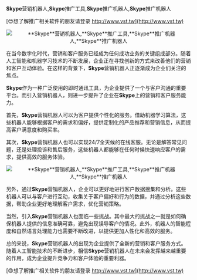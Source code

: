 **Skype**营销机器人,**Skype**推广工具,**Skype**推广机器人,**Skype**推广机器人

[😍想了解推广相关软件的朋友请登录 http://www.vst.tw](http://www.vst.tw)

 <center><img src="https://vst.tw/MP4/tuiguang/png/4.png" alt="**Skype**营销机器人,**Skype**推广工具,**Skype**推广机器人,**Skype**推广机器人"></center>

在当今数字化时代，营销和客户服务已经成为任何成功业务的关键组成部分。随着人工智能和机器学习技术的不断发展，企业正在寻找创新的方式来改善他们的营销和客户互动体验。在这样的背景下，**Skype**营销机器人正逐渐成为企业们关注的焦点。

**Skype**作为一种广泛使用的即时通讯工具，为企业提供了一个与客户沟通的重要平台。而引入营销机器人，则进一步提升了企业在**Skype**上的营销和客户服务能力。

首先，**Skype**营销机器人可以为客户提供个性化的服务。借助机器学习算法，这些机器人能够根据客户的需求和偏好，提供定制化的产品推荐和营销信息，从而提高客户满意度和购买率。

其次，**Skype**营销机器人也可以实现24/7全天候的在线客服。无论是解答常见问题，还是处理投诉和售后服务，这些机器人都能够在任何时候快速响应客户的需求，提供高效的服务体验。

 <center><img src="https://vst.tw/MP4/tuiguang/png/3.png" alt="**Skype**营销机器人,**Skype**推广工具,**Skype**推广机器人,**Skype**推广机器人"></center>

另外，通过**Skype**营销机器人，企业可以更好地进行客户数据搜集和分析。这些机器人可以与客户进行互动，收集关于客户偏好和行为的数据，并通过分析这些数据，帮助企业更好地理解客户需求，优化营销策略。

当然，引入**Skype**营销机器人也面临一些挑战。其中最大的挑战之一就是如何确保机器人提供的信息准确可靠，避免出现误导客户的情况。此外，机器人的智能程度和自然语言处理能力也需要不断改进，以提供更加人性化和高效的服务。

总的来说，**Skype**营销机器人的出现为企业提供了全新的营销和客户服务方式。随着人工智能技术的不断进步，相信**Skype**营销机器人在未来会发挥越来越重要的作用，成为企业提升竞争力和客户体验的重要利器。

[😍想了解推广相关软件的朋友请登录 http://www.vst.tw](http://www.vst.tw)



